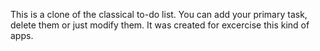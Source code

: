 This is a clone of the classical to-do list. You can add your primary task, delete them or just modify them. It was created for excercise this kind of apps.
